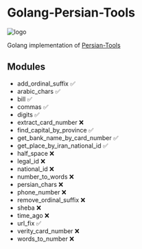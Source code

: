 # Golang-Persian-Tools

![logo](https://github.com/user-attachments/assets/bb732341-72ef-4da4-a802-2eb1bd224e78)

Golang implementation of [Persian-Tools](https://github.com/persian-tools/persian-tools)

## Modules
- add_ordinal_suffix :white_check_mark:
- arabic_chars :white_check_mark:
- bill :white_check_mark:
- commas :white_check_mark:
- digits :white_check_mark:
- extract_card_number :x:
- find_capital_by_province :white_check_mark:
- get_bank_name_by_card_number :white_check_mark:
- get_place_by_iran_national_id :white_check_mark:
- half_space :x:
- legal_id :x:
- national_id :x:
- number_to_words :x:
- persian_chars :x:
- phone_number :x:
- remove_ordinal_suffix :x:
- sheba :x:
- time_ago :x:
- url_fix :white_check_mark:
- verity_card_number :x:
- words_to_number :x:
